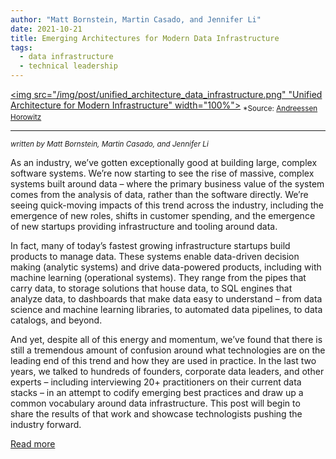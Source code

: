 ```yaml
---
author: "Matt Bornstein, Martin Casado, and Jennifer Li"
date: 2021-10-21
title: Emerging Architectures for Modern Data Infrastructure
tags:
  - data infrastructure
  - technical leadership
---
```

<a href="/pdf/unified_architecture_data_infrastructure.pdf" target=_><img src="/img/post/unified_architecture_data_infrastructure.png" "Unified Architecture for Modern Infrastructure" width="100%"></a>
<sub>*Source: <a href="https://future.a16z.com/emerging-architectures-modern-data-infrastructure" target=_>Andreessen Horowitz</a></sub>
<hr>
<sub><i>written by Matt Bornstein, Martin Casado, and Jennifer Li</i></sub>

As an industry, we’ve gotten exceptionally good at building large, complex software systems. We’re now starting to see the rise of massive, complex systems built around data – where the primary business value of the system comes from the analysis of data, rather than the software directly. We’re seeing quick-moving impacts of this trend across the industry, including the emergence of new roles, shifts in customer spending, and the emergence of new startups providing infrastructure and tooling around data.

In fact, many of today’s fastest growing infrastructure startups build products to manage data. These systems enable data-driven decision making (analytic systems) and drive data-powered products, including with machine learning (operational systems). They range from the pipes that carry data, to storage solutions that house data, to SQL engines that analyze data, to dashboards that make data easy to understand – from data science and machine learning libraries, to automated data pipelines, to data catalogs, and beyond.

And yet, despite all of this energy and momentum, we’ve found that there is still a tremendous amount of confusion around what technologies are on the leading end of this trend and how they are used in practice. In the last two years, we talked to hundreds of founders, corporate data leaders, and other experts – including interviewing 20+ practitioners on their current data stacks – in an attempt to codify emerging best practices and draw up a common vocabulary around data infrastructure. This post will begin to share the results of that work and showcase technologists pushing the industry forward.

<a href="https://future.a16z.com/emerging-architectures-modern-data-infrastructure" class="btn" target="_blank">Read more</a><br class = "custom">